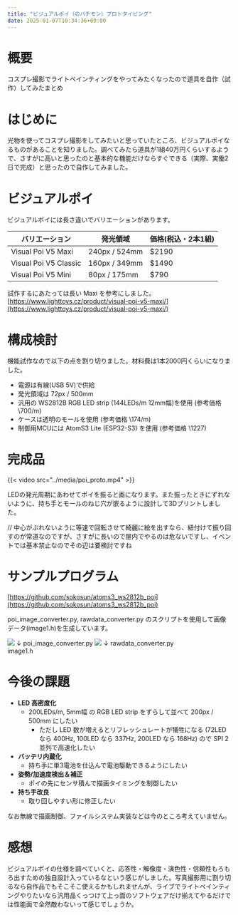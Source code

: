 ```yaml
---
title: "ビジュアルポイ（のパチモン）プロトタイピング"
date: 2025-01-07T10:34:36+09:00
---
```


# 概要

コスプレ撮影でライトペインティングをやってみたくなったので道具を自作（試作）してみたまとめ

# はじめに

光物を使ってコスプレ撮影をしてみたいと思っていたところ、ビジュアルポイなるものがあることを知りました。調べてみたら道具が1組40万円くらいするようで、さすがに高いと思ったのと基本的な機能だけならすぐできる（実際、実働2日で完成）と思ったので自作してみました。

# ビジュアルポイ

ビジュアルポイには長さ違いでバリエーションがあります。

| バリエーション        | 発光領域      | 価格(税込・2本1組) |
| - | - | - |
| Visual Poi V5 Maxi    | 240px / 524mm | $2190 | 
| Visual Poi V5 Classic | 160px / 349mm | $1490 |
| Visual Poi V5 Mini    |  80px / 175mm | $790  |

試作するにあたっては長い Maxi を参考にしました。
[https://www.lighttoys.cz/product/visual-poi-v5-maxi/](https://www.lighttoys.cz/product/visual-poi-v5-maxi/)

# 構成検討

機能試作なので以下の点を割り切りました。材料費は1本2000円くらいになりました。

- 電源は有線(USB 5V)で供給
- 発光領域は 72px / 500mm
- 汎用の WS2812B RGB LED strip (144LEDs/m 12mm幅)を使用 (参考価格 \700/m)
- ケースは透明のモールを使用 (参考価格 \174/m)
- 制御用MCUには AtomS3 Lite (ESP32-S3) を使用 (参考価格 \1227)

# 完成品

{{< video src="../media/poi_proto.mp4" >}}

LEDの発光周期にあわせてポイを振ると画になります。また振ったときにずれないように、持ち手とモールのねじ穴が嵌るように設計して3Dプリントしました。

// 中心がぶれないように等速で回転させて綺麗に絵を出すなら、紐付けて振り回すのが常道なのですが、さすがに長いので屋内でやるのは危ないですし、イベントでは基本禁止なのでその辺は要検討ですね

# サンプルプログラム

[https://github.com/sokosun/atoms3_ws2812b_poi](https://github.com/sokosun/atoms3_ws2812b_poi)

poi_image_converter.py, rawdata_converter.py のスクリプトを使用して画像データ(image1.h)を生成しています。

![](../../media/poi_proto_image1_circle.png)
↓ poi_image_converter.py
![](../../media/poi_proto_image1.png)
↓ rawdata_converter.py  
image1.h

# 今後の課題

- **LED 高密度化**
  - 200LEDs/m, 5mm幅 の RGB LED strip をずらして並べて 200px / 500mm にしたい
    - ただし LED 数が増えるとリフレッシュレートが犠牲になる (72LED なら 400Hz, 100LED なら 337Hz, 200LED なら 168Hz) ので SPI 2並列で高速化したい
- **バッテリ内蔵化**
  - 持ち手に単3電池を仕込んで電池駆動できるようにしたい
- **姿勢/加速度検出＆補正**
  - ポイの先にセンサ積んで描画タイミングを制御したい
- **持ち手改良**
  - 取り回しやすい形に修正したい

なお無線で描画制御、ファイルシステム実装などは今のところ考えていません。

# 感想

ビジュアルポイの仕様を調べていくと、応答性・解像度・演色性・信頼性もろもろ出すための独自設計入っているなという感じがしました。写真撮影用に割り切るなら自作品でもそこそこ使えるかもしれませんが、ライブでライトペインティングやりたいなら汎用品くっつけて上っ面のソフトウェアだけ揃えてやるだけでは性能面で全然敵わないって感じでしょうか。

